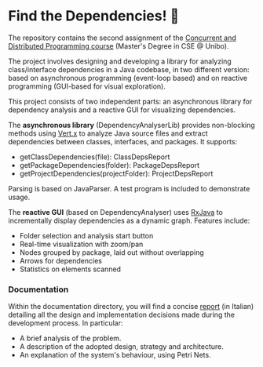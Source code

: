 # Find the Dependencies! 🔎
The repository contains the second assignment of the [Concurrent and Distributed Programming course](https://www.unibo.it/en/study/course-units-transferable-skills-moocs/course-unit-catalogue/course-unit/2024/412598) (Master's Degree in CSE @ Unibo).

The project involves designing and developing a library for analyzing class/interface dependencies in a Java codebase, in two different version: based on asynchronous programming (event-loop based) and on reactive programming (GUI-based for visual exploration).

This project consists of two independent parts: an asynchronous library for dependency analysis and a reactive GUI for visualizing dependencies.

The **asynchronous library** (DependencyAnalyserLib) provides non-blocking methods using [Vert.x](https://vertx.io/) to analyze Java source files and extract dependencies between classes, interfaces, and packages. It supports:
* getClassDependencies(file): ClassDepsReport
* getPackageDependencies(folder): PackageDepsReport
* getProjectDependencies(projectFolder): ProjectDepsReport
  
Parsing is based on JavaParser. A test program is included to demonstrate usage.

The **reactive GUI** (based on DependencyAnalyser) uses [RxJava](https://github.com/ReactiveX/RxJava) to incrementally display dependencies as a dynamic graph. Features include:
* Folder selection and analysis start button
* Real-time visualization with zoom/pan
* Nodes grouped by package, laid out without overlapping
* Arrows for dependencies
* Statistics on elements scanned

### Documentation
Within the documentation directory, you will find a concise [report](docs/report.md) (in Italian) detailing all the design and implementation decisions made during the development process. In particular:
- A brief analysis of the problem.
- A description of the adopted design, strategy and architecture.
- An explanation of the system's behaviour, using Petri Nets.
